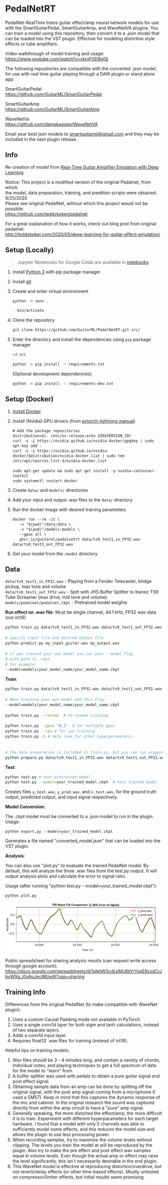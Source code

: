 # PedalNetRT

PedalNet-RealTime trains guitar effect/amp neural network models for
use with the SmartGuitarPedal, SmartGuitarAmp, and WaveNetVA plugins.
You can train a model using this repository, then convert it to a .json
model that can be loaded into the VST plugin. Effective for modeling
distortion style effects or tube amplifiers.

Video walkthrough of model training and usage:
https://www.youtube.com/watch?v=xkrqF0D8pfQ

The following repositories are compatible with the converted .json model,
for use with real time guitar playing through a DAW plugin or stand alone app:

SmartGuitarPedal<br>
https://github.com/GuitarML/SmartGuitarPedal<br>

SmartGuitarAmp<br>
https://github.com/GuitarML/SmartGuitarAmp<br>

WaveNetVa<br>
https://github.com/damskaggep/WaveNetVA


Email your best json models to smartguitarml@gmail.com and they may be included
in the next plugin release.

## Info
Re-creation of model from [Real-Time Guitar Amplifier Emulation with Deep
Learning](https://www.mdpi.com/2076-3417/10/3/766/htm)

Notice:
This project is a modified version of the original Pedalnet, from which<br>
the model, data preparation, training, and predition scripts were obtained. 9/25/2020<br>
Please see original PedalNet, without which this project would not be possible:<br>
https://github.com/teddykoker/pedalnet

For a great explanation of how it works, check out blog post from original pedalnet:<br>
http://teddykoker.com/2020/05/deep-learning-for-guitar-effect-emulation/


## Setup (Locally)

> Jupyter Notebooks for Google Colab are available in [notebooks](notebooks)

1. Install [Python 3](https://www.python.org/downloads/) with pip package manager
2. Install [git](https://git-scm.com/downloads)
3. Create and enter virtual environment
   ```sh
   python -m venv .
   ```

   ```sh
   . bin/activate
   ```
4. Clone the repository
   ```sh
   git clone https://github.com/GuitarML/PedalNetRT.git src/
   ```
5. Enter the directory and install the dependencies using `pip` package manager
   ```sh
   cd src
   ```

   ```sh
   python -m pip install -r requirements.txt
   ```

   (Optional development dependencies)

   ```sh
   python -m pip install -r requirements-dev.txt
   ```

## Setup (Docker)

1. [Install Docker](https://docs.docker.com/engine/install/)
2. Install (Nvidia) GPU drivers (from [pytorch-lightning manual](https://github.com/PyTorchLightning/pytorch-lightning/blob/master/dockers/README.md#run-docker-image-with-gpus))
   ```
   # Add the package repositories
   distribution=$(. /etc/os-release;echo $ID$VERSION_ID)
   curl -s -L https://nvidia.github.io/nvidia-docker/gpgkey | sudo apt-key add -
   curl -s -L https://nvidia.github.io/nvidia-docker/$distribution/nvidia-docker.list | sudo tee /etc/apt/sources.list.d/nvidia-docker.list

   sudo apt-get update && sudo apt-get install -y nvidia-container-toolkit
   sudo systemctl restart docker
   ```
3. Create `data/` and `models/` directories
4. Add your input and output .wav files to the `data/` directory
5. Run the docker image with desired training parameters

   ```
   docker run --rm -it \
      -v "$(pwd)"/data:data \
      -v "$(pwd)"/models:models \
      --gpus all \
      ghcr.io/guitarml/pedalnetrt data/ts9_test1_in_FP32.wav data/ts9_test1_out_FP32.wav
   ```
6. Get your model from the `/model` directory

## Data

`data/ts9_test1_in_FP32.wav` - Playing from a Fender Telecaster, bridge pickup, max tone and volume<br>
`data/ts9_test1_out_FP32.wav` - Split with JHS Buffer Splitter to Ibanez TS9 Tube Screamer
(max drive, mid tone and volume).<br>
`models/pedalnet/pedalnet.ckpt` - Pretrained model weights


**Run effect on .wav file**:
Must be single channel, 44.1 kHz, FP32 wav data (not int16)
```bash
python train.py data/ts9_test1_in_FP32.wav data/ts9_test1_out_FP32.wav

# specify input file and desired output file
python predict.py my_input_guitar.wav my_output.wav

# if you trained your own model you can pass --model flag
# with path to .ckpt
# For example:
--model=models/your_model_name/your_model_name.ckpt
```

**Train**:
```bash
python train.py data/ts9_test1_in_FP32.wav data/ts9_test1_out_FP32.wav

# When training your own model add this flag:
--model=models/your_model_name/your_model_name.ckpt

python train.py --resume  # to resume training

python train.py --gpus "0,1"  # for multiple gpus
python train.py --cpu # for cpu training
python train.py -h # help (see for other hyperparameters)


# The data preparation is included in train.py, but you can run prepare.py separately before training if desired:
python prepare.py data/ts9_test1_in_FP32.wav data/ts9_test1_out_FP32.wav --model=models/your_model_name/your_model_name.ckpt
```

**Test**:
```bash
python test.py # test pretrained model
python test.py --model=your_trained_model.ckpt  # test trained model
```
Creates files `y_test.wav`, `y_pred.wav`, and `x_test.wav`, for the ground truth
output, predicted output, and input signal respectively.


**Model Conversion**:

The .ckpt model must be converted to a .json model to run in the plugin.
Usage:

	python export.py --model=your_trained_model.ckpt

Generates a file named "converted_model.json" that can be loaded into the VST plugin.

**Analysis**:

You can also use "plot.py" to evaluate the trained PedalNet model. By
default, this will analyze the three .wav files from the test.py output. It
will output analysis plots and calculate the error to signal ratio.

Usage (after running "python test.py --model=your_trained_model.ckpt"):

	python plot.py

![plot.py output](figures/example_plot.png)

Public spreadsheet for sharing analysis results (can request write access through google account):<br>
https://docs.google.com/spreadsheets/d/1sIkhW3cdLkMc8bYrYspE8xzdCrJbyWXg_I0vAuJec88/edit?usp=sharing

## Training Info
Differences from the original PedalNet (to make compatible with WaveNet plugin):
1. Uses a custom Causal Padding mode not available in PyTorch.
2. Uses a single conv1d layer for both sigm and tanh calculations, instead of
   two separate layers.
3. Adds a conv1d input layer.
4. Requires float32 .wav files for training (instead of int16).

Helpful tips on training models:
1. Wav files should be 3 - 4 minutes long, and contain a variety of
   chords, individual notes, and playing techniques to get a full spectrum
   of data for the model to "learn" from.
2. A buffer splitter was used with pedals to obtain a pure guitar signal
   and post effect signal.
3. Obtaining sample data from an amp can be done by splitting off the original
   signal, with the post amp signal coming from a microphone (I used a SM57).
   Keep in mind that this captures the dynamic response of the mic and cabinet.
   In the original research the sound was captured directly from within the amp
   circuit to have a "pure" amp signal.
4. Generally speaking, the more distorted the effect/amp, the more difficult it
   is to train. Experiment with different hyperparameters for each target
   hardware. I found that a model with only 5 channels was able to sufficiently
   model some effects, and this reduces the model size and allows the plugin
   to use less processing power.
5. When recording samples, try to maximize the volume levels without clipping.
   The levels you train the model at will be reproduced by the plugin. Also try
   to make the pre effect and post effect wav samples equal in volume levels.
   Even though the actual amp or effect may raise the level significantly, this isn't
   necessarily desirable in the end plugin.
6. This WaveNet model is effective at reproducing distortion/overdrive, but
   not reverb/delay effects (or other time-based effects). Mostly untested on
   compressor/limiter effects, but initial results seem promising.
